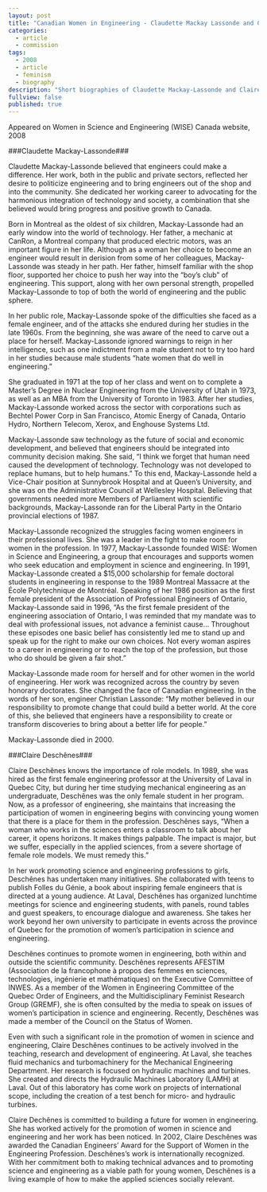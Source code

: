 ```yaml
---
layout: post
title: "Canadian Women in Engineering - Claudette Mackay Lassonde and Claire Deschênes"
categories: 
  - article
  - commission
tags: 
  - 2008
  - article
  - feminism
  - biography
description: "Short biographies of Claudette Mackay-Lassonde and Claire Deschênes, female engineers, for WISE Canada"
fullview: false
published: true
---
```


Appeared on Women in Science and Engineering (WISE) Canada website, 2008

###Claudette Mackay-Lassonde###

Claudette Mackay-Lassonde believed that engineers could make a difference. Her work, both in the public and private sectors, reflected her desire to politicize engineering and to bring engineers out of the shop and into the community. She dedicated her working career to advocating for the harmonious integration of technology and society, a combination that she believed would bring progress and positive growth to Canada.

Born in Montreal as the oldest of six children, Mackay-Lassonde had an early window into the world of technology. Her father, a mechanic at CanRon, a Montreal company that produced electric motors, was an important figure in her life. Although as a woman her choice to become an engineer would result in derision from some of her colleagues, Mackay-Lassonde was steady in her path. Her father, himself familiar with the shop floor, supported her choice to push her way into the “boy’s club” of engineering. This support, along with her own personal strength, propelled Mackay-Lassonde to top of both the world of engineering and the public sphere. 

In her public role, Mackay-Lassonde spoke of the difficulties she faced as a female engineer, and of the attacks she endured during her studies in the late 1960s. From the beginning, she was aware of the need to carve out a place for herself. Mackay-Lassonde ignored warnings to reign in her intelligence, such as one indictment from a male student not to try too hard in her studies because male students “hate women that do well in engineering.” 

She graduated in 1971 at the top of her class and went on to complete a Master’s Degree in Nuclear Engineering from the University of Utah in 1973, as well as an MBA from the University of Toronto in 1983. After her studies, Mackay-Lassonde worked across the sector with corporations such as Bechtel Power Corp in San Francisco, Atomic Energy of Canada, Ontario Hydro, Northern Telecom, Xerox, and Enghouse Systems Ltd. 

Mackay-Lassonde saw technology as the future of social and economic development, and believed that engineers should be integrated into community decision making.  She said, “I think we forget that human need caused the development of technology. Technology was not developed to replace humans, but to help humans.” To this end, Mackay-Lassonde held a Vice-Chair position at Sunnybrook Hospital and at Queen’s University, and she was on the Administrative Council at Wellesley Hospital. Believing that governments needed more Members of Parliament with scientific backgrounds, Mackay-Lassonde ran for the Liberal Party in the Ontario provincial elections of 1987.

Mackay-Lassonde recognized the struggles facing women engineers in their professional lives. She was a leader in the fight to make room for women in the profession. In 1977, Mackay-Lassonde founded WISE: Women in Science and Engineering, a group that encourages and supports women who seek education and employment in science and engineering. In 1991, Mackay-Lassonde created a $15,000 scholarship for female doctoral students in engineering in response to the 1989 Montreal Massacre at the École Polytechnique de Montréal.   Speaking of her 1986 position as the first female president of the Association of Professional Engineers of Ontario, Mackay-Lassonde said in 1996, “As the first female president of the engineering association of Ontario, I was reminded that my mandate was to deal with professional issues, not advance a feminist cause… Throughout these episodes one basic belief has consistently led me to stand up and speak up for the right to make our own choices. Not every woman aspires to a career in engineering or to reach the top of the profession, but those who do should be given a fair shot.”

Mackay-Lassonde made room for herself and for other women in the world of engineering. Her work was recognized across the country by seven honorary doctorates. She changed the face of Canadian engineering. In the words of her son, engineer Christian Lassonde: “My mother believed in our responsibility to promote change that could build a better world. At the core of this, she believed that engineers have a responsibility to create or transform discoveries to bring about a better life for people.” 

Mackay-Lassonde died in 2000.

###Claire Deschênes###

Claire Deschênes knows the importance of role models. In 1989, she was hired as the first female engineering professor at the University of Laval in Quebec City, but during her time studying mechanical engineering as an undergraduate, Deschênes was the only female student in her program. Now, as a professor of engineering, she maintains that increasing the participation of women in engineering begins with convincing young women that there is a place for them in the profession. Deschênes says, “When a woman who works in the sciences enters a classroom to talk about her career, it opens horizons. It makes things palpable. The impact is major, but we suffer, especially in the applied sciences, from a severe shortage of female role models. We must remedy this.”

In her work promoting science and engineering professions to girls, Deschênes has undertaken many initiatives. She collaborated with teens to publish Folles du Génie, a book about inspiring female engineers that is directed at a young audience. At Laval, Deschênes has organized lunchtime meetings for science and engineering students, with panels, round tables and guest speakers, to encourage dialogue and awareness. She takes her work beyond her own university to participate in events across the province of Quebec for the promotion of women’s participation in science and engineering.

Deschênes continues to promote women in engineering, both within and outside the scientific community. Deschênes represents AFESTIM (Association de la francophone à propos des femmes en sciences, technologies, ingénierie et mathématiques) on the Executive Committee of INWES. As a member of the Women in Engineering Committee of the Quebec Order of Engineers, and the Multidisciplinary Feminist Research Group (GREMF), she is often consulted by the media to speak on issues of women’s participation in science and engineering. Recently, Deschênes was made a member of the Council on the Status of Women.

Even with such a significant role in the promotion of women in science and engineering, Claire Deschênes continues to be actively involved in the teaching, research and development of engineering. At Laval, she teaches fluid mechanics and turbomachinery for the Mechanical Engineering Department. Her research is focused on hydraulic machines and turbines. She created and directs the Hydraulic Machines Laboratory (LAMH) at Laval. Out of this laboratory has come work on projects of international scope, including the creation of a test bench for micro- and hydraulic turbines. 

Claire Dechênes is committed to building a future for women in engineering. She has worked actively for the promotion of women in science and engineering and her work has been noticed. In 2002, Claire Deschênes was awarded the Canadian Engineers’ Award for the Support of Women in the Engineering Profession. Deschênes’s work is internationally recognized. With her commitment both to making technical advances and to promoting science and engineering as a viable path for young women, Deschênes is a living example of how to make the applied sciences socially relevant.
   